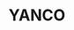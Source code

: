 ---
lastmod: '2025-04-06T06:05:20+00:00'
latitude: -34.607943
layout: suburb
longitude: 146.370827
postcode: '2703'
state: NSW
title: YANCO
url: /nsw/yanco/
---